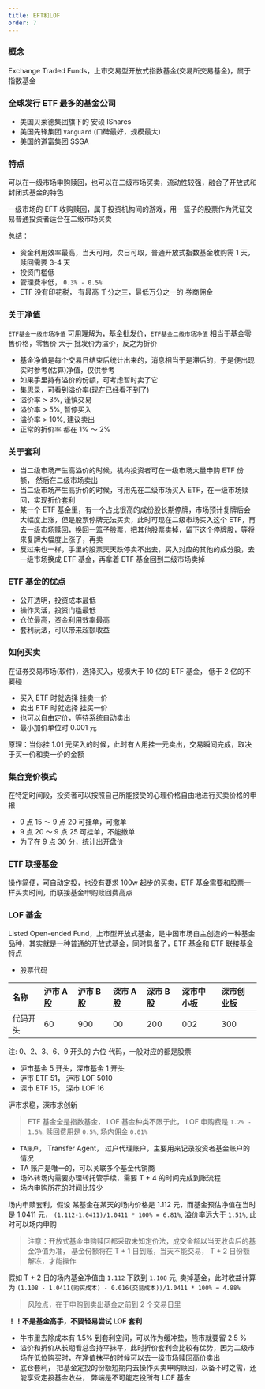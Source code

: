 ```yaml
---
title: EFT和LOF
order: 7
---
```


### 概念

Exchange Traded Funds，上市交易型开放式指数基金(交易所交易基金)，属于指数基金

### 全球发行 ETF 最多的基金公司

- 美国贝莱德集团旗下的 安硕 IShares
- 美国先锋集团 `Vanguard` (口碑最好，规模最大)
- 美国的道富集团 SSGA

### 特点

可以在一级市场申购赎回，也可以在二级市场买卖，流动性较强，融合了开放式和封闭式基金的特色

一级市场的 EFT 收购赎回，属于投资机构间的游戏，用一篮子的股票作为凭证交易普通投资者适合在二级市场买卖

总结：

- 资金利用效率最高，当天可用，次日可取，普通开放式指数基金收购需 1 天，赎回需要 3-4 天
- 投资门槛低
- 管理费率低， `0.3% - 0.5%`
- ETF 没有印花税， 有最高 千分之三，最低万分之一的 券商佣金

### 关于净值

`ETF基金一级市场净值` 可用理解为，基金批发价，`ETF基金二级市场净值` 相当于基金零售价格，零售价 大于 批发价为溢价，反之为折价

- 基金净值是每个交易日结束后统计出来的，消息相当于是滞后的，于是便出现实时参考(估算)净值，仅供参考
- 如果手里持有溢价的份额，可考虑暂时卖了它
- 集思录，可看到溢价率(现在已经看不到了)
- 溢价率 > 3%, 谨慎交易
- 溢价率 > 5%, 暂停买入
- 溢价率 > 10%, 建议卖出
- 正常的折价率 都在 1% ～ 2%

### 关于套利

- 当二级市场产生高溢价的时候，机构投资者可在一级市场大量申购 ETF 份额， 然后在二级市场卖出
- 当二级市场产生高折价的时候，可用先在二级市场买入 ETF，在一级市场赎回，实现折价套利
- 某一个 ETF 基金里，有一个占比很高的成份股长期停牌，市场预计复牌后会大幅度上涨，但是股票停牌无法买卖，此时可现在二级市场买入这个 ETF，再去一级市场赎回，换回一篮子股票，把其他股票卖掉，留下这个停牌股，等将来复牌大幅度上涨了，再卖
- 反过来也一样，手里的股票天天跌停卖不出去，买入对应的其他的成分股，去一级市场换成 ETF 基金，再拿着 ETF 基金回到二级市场卖掉

### ETF 基金的优点

- 公开透明，投资成本最低
- 操作灵活，投资门槛最低
- 仓位最高，资金利用效率最高
- 套利玩法，可以带来超额收益

### 如何买卖

在证券交易市场(软件)，选择买入，规模大于 10 亿的 ETF 基金， 低于 2 亿的不要碰

- 买入 ETF 时就选择 挂卖一价
- 卖出 ETF 时就选择 挂买一价
- 也可以自由定价，等待系统自动卖出
- 最小加价单位时 0.001 元

原理：当你挂 1.01 元买入的时候，此时有人用挂一元卖出，交易瞬间完成，取决于买一价和卖一价的金额

### 集合竞价模式

在特定时间段，投资者可以按照自己所能接受的心理价格自由地进行买卖价格的申报

- 9 点 15 ～ 9 点 20 可挂单，可撤单
- 9 点 20 ～ 9 点 25 可挂单，不能撤单
- 为了在 9 点 30 分，统计出开盘价

### ETF 联接基金

操作简便，可自动定投，也没有要求 100w 起步的买卖，ETF 基金需要和股票一样买卖时间，而联接基金申购赎回费高点

### LOF 基金

Listed Open-ended Fund，上市型开放式基金，是中国市场自主创造的一种基金品种，其实就是一种普通的开放式基金，同时具备了，ETF 基金和 ETF 联接基金特点

- 股票代码

| 名称     | 沪市 A 股 | 沪市 B 股 | 深市 A 股 | 深市 B 股 | 深市中小板 | 深市创业板 |
| :------- | :-------- | :-------- | :-------- | :-------- | :--------- | :--------- |
| 代码开头 | 60        | 900       | 00        | 200       | 002        | 300        |

注: 0、2、3、6、9 开头的 六位 代码，一般对应的都是股票

- 沪市基金 5 开头，深市基金 1 开头
- 沪市 ETF 51， 沪市 LOF 5010
- 深市 ETF 15， 深市 LOF 16

沪市求稳，深市求创新

> ETF 基金全是指数基金， LOF 基金种类不限于此， LOF 申购费是 `1.2% - 1.5%`, 赎回费用是 `0.5%`, 场内佣金 `0.01%`

- `TA账户`， Transfer Agent， 过户代理账户，主要用来记录投资者基金账户的情况
- TA 账户是唯一的，可以关联多个基金代销商
- 场外转场内需要办理转托管手续，需要 T + 4 的时间完成到账流程
- 场内申购所花的时间比较少

场内申赎套利，假设 某基金在某天的场内价格是 1.112 元，而基金预估净值在当时是 1.0411 元， `(1.112-1.0411)/1.0411 * 100% = 6.81%`, 溢价率远大于 `1.51%`, 此时可以场内申购

> 注意：开放式基金申购赎回都采取未知定价法，成交金额以当天收盘后的基金净值为准， 基金份额将在 T + 1 日到账，当天不能交易， T + 2 日份额解冻，才能操作

假如 T + 2 日的场内基金净值由 `1.112` 下跌到 `1.108` 元, 卖掉基金，此时收益计算为 `(1.108 - 1.0411(购买成本) - 0.016(交易成本))/1.0411 * 100% = 4.88%`

> 风险点，在于申购到卖出基金之前到 2 个交易日里

**！！不是基金高手，不要轻易尝试 LOF 套利**

- 牛市里去除成本有 1.5% 到套利空间，可以作为缓冲垫，熊市就要留 2.5 %
- 溢价和折价从长期看总会持平抹平，此时折价套利会比较有优势，因为二级市场在低位购买时，在净值抹平的时候可以去一级市场赎回高价卖出
- 底仓套利， 把基金定投的份额短期内去操作买卖申购赎回，以备不时之需，还能享受定投基金收益， 弊端是不可能定投所有 LOF 基金
